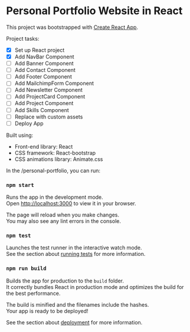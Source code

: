# Personal Portfolio Website in React

This project was bootstrapped with [Create React App](https://github.com/facebook/create-react-app).

Project tasks:

- [x] Set up React project
- [x] Add NavBar Component
- [ ] Add Banner Component
- [ ] Add Contact Component
- [ ] Add Footer Component
- [ ] Add MailchimpForm Component
- [ ] Add Newsletter Component
- [ ] Add ProjectCard Component
- [ ] Add Project Component
- [ ] Add Skills Component
- [ ] Replace with custom assets
- [ ] Deploy App

Built using:

- Front-end library: React
- CSS framework: React-bootstrap
- CSS animations library: Animate.css

In the /personal-portfolio, you can run:

### `npm start`

Runs the app in the development mode.\
Open [http://localhost:3000](http://localhost:3000) to view it in your browser.

The page will reload when you make changes.\
You may also see any lint errors in the console.

### `npm test`

Launches the test runner in the interactive watch mode.\
See the section about [running tests](https://facebook.github.io/create-react-app/docs/running-tests) for more information.

### `npm run build`

Builds the app for production to the `build` folder.\
It correctly bundles React in production mode and optimizes the build for the best performance.

The build is minified and the filenames include the hashes.\
Your app is ready to be deployed!

See the section about [deployment](https://facebook.github.io/create-react-app/docs/deployment) for more information.
